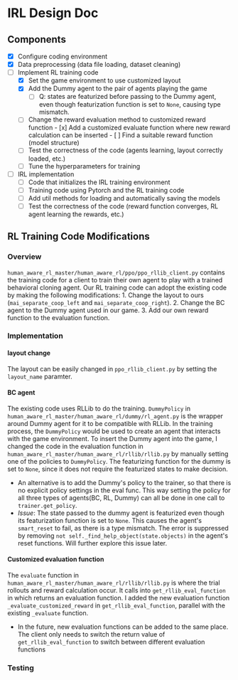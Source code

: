 # IRL Design Doc

## Components

- [x] Configure coding environment
- [x] Data preprocessing (data file loading, dataset cleaning)
- [ ] Implement RL training code
  - [x] Set the game environment to use customized layout
  - [x] Add the Dummy agent to the pair of agents playing the game
    - [ ] Q: states are featurized before passing to the Dummy agent, even though featurization function is set to `None`, causing type mismatch.
  - [ ] Change the reward evaluation method to customized reward function
        - [x] Add a customized evaluate function where new reward calculation can be inserted
        - [ ] Find a suitable reward function (model structure)
  - [ ] Test the correctness of the code (agents learning, layout correctly loaded, etc.)
  - [ ] Tune the hyperparameters for training
- [ ] IRL implementation
  - [ ] Code that initializes the IRL training environment
  - [ ] Training code using Pytorch and the RL training code
  - [ ] Add util methods for loading and automatically saving the models
  - [ ] Test the correctness of the code (reward function converges, RL agent learning the rewards, etc.)

## RL Training Code Modifications

### Overview

`human_aware_rl_master/human_aware_rl/ppo/ppo_rllib_client.py` contains the training code for a client to train their own agent to play with a trained behavioral cloning agent. Our RL training code can adopt the existing code by making the following modifications:
    1. Change the layout to ours (`mai_separate_coop_left` and `mai_separate_coop_right`).
    2. Change the BC agent to the Dummy agent used in our game.
    3. Add our own reward function to the evaluation function.

### Implementation

#### layout change

The layout can be easily changed in `ppo_rllib_client.py` by setting the `layout_name` paramter.

#### BC agent

The existing code uses RLLib to do the training. `DummyPolicy` in `human_aware_rl_master/human_aware_rl/dummy/rl_agent.py` is the wrapper around Dummy agent for it to be compatible with RLLib. In the training process, the `DummyPolicy` would be used to create an agent that interacts with the game environment.
To insert the Dummy agent into the game, I changed the code in the evaluation function in `human_aware_rl_master/human_aware_rl/rllib/rllib.py` by manually setting one of the policies to `DummyPolicy`. The featurizing function for the dummy is set to `None`, since it does not require the featurized states to make decision.

- An alternative is to add the Dummy's policy to the trainer, so that there is no explicit policy settings in the eval func. This way setting the policy for all three types of agents(BC, RL, Dummy) can all be done in one call to `trainer.get_policy`.
- *Issue*: The state passed to the dummy agent is featurized even though its featurization function is set to `None`. This causes the agent's `smart_reset` to fail, as there is a type mismatch. The error is suppressed by removing `not self._find_help_object(state.objects)` in the agent's reset functions. Will further explore this issue later.

#### Customized evaluation function

The `evaluate` function in `human_aware_rl_master/human_aware_rl/rllib/rllib.py` is where the trial rollouts and reward calculation occur. It calls into `get_rllib_eval_function` in which returns an evaluation function. I added the new evaluation function `_evaluate_customized_reward` in `get_rllib_eval_function`, parallel with the existing `_evaluate` function. 

- In the future, new evaluation functions can be added to the same place. The client only needs to switch the return value of `get_rllib_eval_function` to switch between different evaluation functions

### Testing


